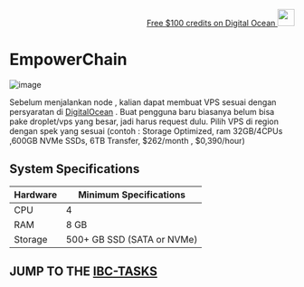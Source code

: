 <p style="font-size:14px" align="right">
<a href="[https://m.do.co/c/17b61545ca3a](https://www.digitalocean.com/?refcode=3e669f831302&utm_campaign=Referral_Invite&utm_medium=Referral_Program&utm_source=badge)" target="_blank">Free $100 credits on Digital Ocean <img src="https://user-images.githubusercontent.com/50621007/183284313-adf81164-6db4-4284-9ea0-bcb841936350.png" width="30"/></a>

# EmpowerChain

![image](https://github.com/hubofvalley/Testnet-Guides/assets/100946299/7385a94c-ab7e-4139-a253-f8e0f205d21a)


Sebelum menjalankan node , kalian dapat membuat VPS sesuai dengan persyaratan di [DigitalOcean](https://www.digitalocean.com/?refcode=3e669f831302&utm_campaign=Referral_Invite&utm_medium=Referral_Program&utm_source=badge) . Buat pengguna baru biasanya belum bisa pake droplet/vps yang besar, jadi harus request dulu. Pilih VPS di region dengan spek yang sesuai (contoh : Storage Optimized, ram 32GB/4CPUs ,600GB NVMe SSDs, 6TB Transfer, $262/month , $0,390/hour)

## System Specifications
| Hardware | Minimum Specifications  | 
| ------------ | ------------ |
| CPU |	4 |
| RAM	| 8 GB |
| Storage	| 500+ GB SSD (SATA or NVMe) |

## JUMP TO THE [IBC-TASKS](https://github.com/hubofvalley/Testnet-Guides/blob/main/EmpowerChain-Incentivised-Testnet-Guides%20/IBC_TASKS.txt)
